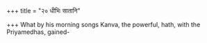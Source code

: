 +++
title = "२० धीभिः सातानि"

+++
What by his morning songs Kanva, the powerful, hath, with the Priyamedhas, gained-